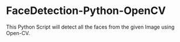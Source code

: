 # FaceDetection-Python-OpenCV
This Python Script will detect all the faces from the given Image using Open-CV.
